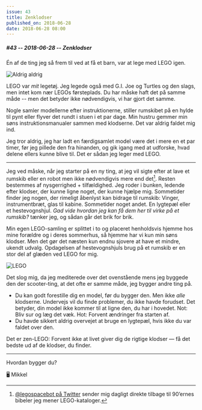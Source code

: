 ```yaml
---
issue: 43
title: Zenklodser
published_on: 2018-06-28
date: 2018-06-28 08:00
---
```


##### #43 -- 2018-06-28 -- Zenklodser

Én af de ting jeg så frem til ved at få et barn, var at lege med LEGO igen.

![Aldrig aldrig](http://s3.brnbw.com/Photo-2018-06-28-16-55-jGMuAxoqpafEsbK3j1hb.jpg)

LEGO var _mit_ legetøj. Jeg legede også med G.I. Joe og Turtles og den slags, men intet kom nær LEGOs førsteplads. Du har måske haft det på samme måde -- men det betyder ikke nødvendigvis, vi har gjort det samme.

Nogle samler modellerne efter instruktionerne, stiller rumskibet på en hylde til pynt eller flyver det rundt i stuen i et par dage. Min hustru gemmer min søns instruktionsmanualer sammen med klodserne. Det var aldrig faldet mig ind.

Jeg tror aldrig, jeg har ladt en færdigsamlet model være det i mere en et par timer, før jeg pillede den fra hinanden, og gik igang med at udforske, hvad delene ellers kunne blive til. Det er sådan jeg leger med LEGO.

---

Jeg ved måske, når jeg starter på en ny ting, at jeg vil sigte efter at lave et rumskib eller en robot men ikke nødvendigvis mere end det[^1]. Resten bestemmes af nysgerrighed + tilfældighed. Jeg roder i bunken, ledende efter klodser, der kunne ligne noget, der kunne hjælpe mig. Sommetider finder jeg nogen, der rimeligt åbenlyst kan bidrage til rumskib: Vinger, instrumentbræt, glas til kabine. Sommetider noget andet. En lygtepæl eller et hestevognshjul. _Gad vide hvordan jeg kan få dem her til virke på et rumskib?_ tænker jeg, og sådan går det brik for brik.

Min egen LEGO-samling er splittet i to og placeret henholdsvis hjemme hos mine forældre og i deres sommerhus, så hjemme har vi kun min søns klodser. Men det gør det næsten kun endnu sjovere at have et mindre, ukendt udvalg. Opdagelsen af hestevognshjuls brug på et rumskib er en stor del af glæden ved LEGO for mig.

![LEGO](https://s3.brnbw.com/scooter-Jab3krz8op.jpg)

Det slog mig, da jeg mediterede over det ovenstående mens jeg byggede den der scooter-ting, at det ofte er samme måde, jeg bygger andre ting på.

- Du kan godt forestille dig en model, før du bygger den. Men ikke _alle_ klodserne. Undervejs vil du finde problemer, du ikke havde forudset. Det betyder, din model ikke kommer til at ligne den, du har i hovedet. Not: Bliv sur og læg det væk. Hot: Forvent ændringer fra starten af.
- Du havde sikkert aldrig overvejet at bruge en lygtepæl, hvis ikke du var faldet over den.

Det er zen-LEGO: Forvent ikke at livet giver dig de rigtige klodser — få det bedste ud af de klodser, du finder.

---

Hvordan bygger du?

🖥 Mikkel

[^1]: [@legospacebot på Twitter](https://mobile.twitter.com/LegoSpaceBot) sender mig dagligt direkte tilbage til 90’ernes bibeler jeg mener LEGO-kataloger.
